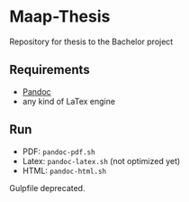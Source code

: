 # Maap-Thesis

Repository for thesis to the Bachelor project

## Requirements

- [Pandoc](http://pandoc.org/)
- any kind of LaTex engine

## Run

- PDF: `pandoc-pdf.sh`
- Latex: `pandoc-latex.sh` (not optimized yet)
- HTML: `pandoc-html.sh`

Gulpfile deprecated.